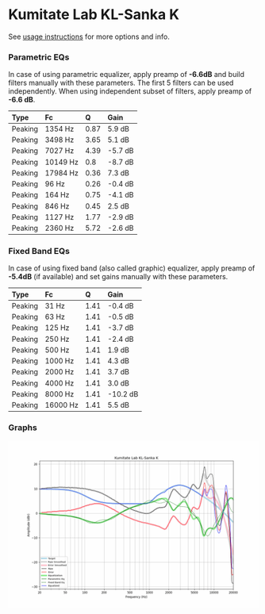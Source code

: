 # Kumitate Lab KL-Sanka K
See [usage instructions](https://github.com/jaakkopasanen/AutoEq#usage) for more options and info.

### Parametric EQs
In case of using parametric equalizer, apply preamp of **-6.6dB** and build filters manually
with these parameters. The first 5 filters can be used independently.
When using independent subset of filters, apply preamp of **-6.6 dB**.

| Type    | Fc       |    Q | Gain    |
|:--------|:---------|:-----|:--------|
| Peaking | 1354 Hz  | 0.87 | 5.9 dB  |
| Peaking | 3498 Hz  | 3.65 | 5.1 dB  |
| Peaking | 7027 Hz  | 4.39 | -5.7 dB |
| Peaking | 10149 Hz | 0.8  | -8.7 dB |
| Peaking | 17984 Hz | 0.36 | 7.3 dB  |
| Peaking | 96 Hz    | 0.26 | -0.4 dB |
| Peaking | 164 Hz   | 0.75 | -4.1 dB |
| Peaking | 846 Hz   | 0.45 | 2.5 dB  |
| Peaking | 1127 Hz  | 1.77 | -2.9 dB |
| Peaking | 2360 Hz  | 5.72 | -2.6 dB |

### Fixed Band EQs
In case of using fixed band (also called graphic) equalizer, apply preamp of **-5.4dB**
(if available) and set gains manually with these parameters.

| Type    | Fc       |    Q | Gain     |
|:--------|:---------|:-----|:---------|
| Peaking | 31 Hz    | 1.41 | -0.4 dB  |
| Peaking | 63 Hz    | 1.41 | -0.5 dB  |
| Peaking | 125 Hz   | 1.41 | -3.7 dB  |
| Peaking | 250 Hz   | 1.41 | -2.4 dB  |
| Peaking | 500 Hz   | 1.41 | 1.9 dB   |
| Peaking | 1000 Hz  | 1.41 | 4.3 dB   |
| Peaking | 2000 Hz  | 1.41 | 3.7 dB   |
| Peaking | 4000 Hz  | 1.41 | 3.0 dB   |
| Peaking | 8000 Hz  | 1.41 | -10.2 dB |
| Peaking | 16000 Hz | 1.41 | 5.5 dB   |

### Graphs
![](./Kumitate%20Lab%20KL-Sanka%20K.png)